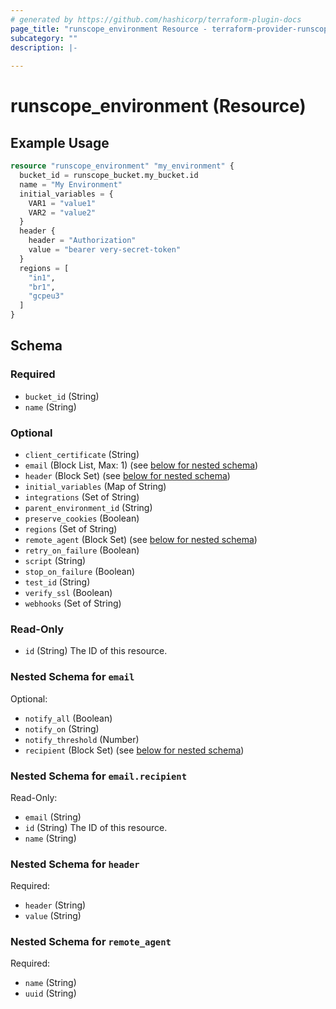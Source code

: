 ```yaml
---
# generated by https://github.com/hashicorp/terraform-plugin-docs
page_title: "runscope_environment Resource - terraform-provider-runscope"
subcategory: ""
description: |-
  
---
```


# runscope_environment (Resource)



## Example Usage

```terraform
resource "runscope_environment" "my_environment" {
  bucket_id = runscope_bucket.my_bucket.id
  name = "My Environment"
  initial_variables = {
    VAR1 = "value1"
    VAR2 = "value2"
  }
  header {
    header = "Authorization"
    value = "bearer very-secret-token"
  }
  regions = [
    "in1",
    "br1",
    "gcpeu3"
  ]
}
```

<!-- schema generated by tfplugindocs -->
## Schema

### Required

- `bucket_id` (String)
- `name` (String)

### Optional

- `client_certificate` (String)
- `email` (Block List, Max: 1) (see [below for nested schema](#nestedblock--email))
- `header` (Block Set) (see [below for nested schema](#nestedblock--header))
- `initial_variables` (Map of String)
- `integrations` (Set of String)
- `parent_environment_id` (String)
- `preserve_cookies` (Boolean)
- `regions` (Set of String)
- `remote_agent` (Block Set) (see [below for nested schema](#nestedblock--remote_agent))
- `retry_on_failure` (Boolean)
- `script` (String)
- `stop_on_failure` (Boolean)
- `test_id` (String)
- `verify_ssl` (Boolean)
- `webhooks` (Set of String)

### Read-Only

- `id` (String) The ID of this resource.

<a id="nestedblock--email"></a>
### Nested Schema for `email`

Optional:

- `notify_all` (Boolean)
- `notify_on` (String)
- `notify_threshold` (Number)
- `recipient` (Block Set) (see [below for nested schema](#nestedblock--email--recipient))

<a id="nestedblock--email--recipient"></a>
### Nested Schema for `email.recipient`

Read-Only:

- `email` (String)
- `id` (String) The ID of this resource.
- `name` (String)



<a id="nestedblock--header"></a>
### Nested Schema for `header`

Required:

- `header` (String)
- `value` (String)


<a id="nestedblock--remote_agent"></a>
### Nested Schema for `remote_agent`

Required:

- `name` (String)
- `uuid` (String)


